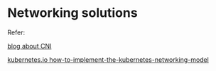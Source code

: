 # Networking solutions

Refer:

[blog about CNI](https://www.objectif-libre.com/en/blog/2018/07/05/k8s-network-solutions-comparison/)

[kubernetes.io how-to-implement-the-kubernetes-networking-model](https://kubernetes.io/docs/concepts/cluster-administration/networking/#how-to-implement-the-kubernetes-networking-model)
